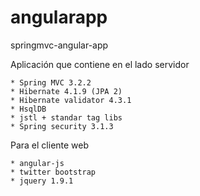 angularapp
==========

springmvc-angular-app


Aplicación que contiene en el lado servidor

	* Spring MVC 3.2.2
	* Hibernate 4.1.9 (JPA 2)
	* Hibernate validator 4.3.1
	* HsqlDB
	* jstl + standar tag libs
	* Spring security 3.1.3
	
	
Para el cliente web

	* angular-js
	* twitter bootstrap
	* jquery 1.9.1
	
